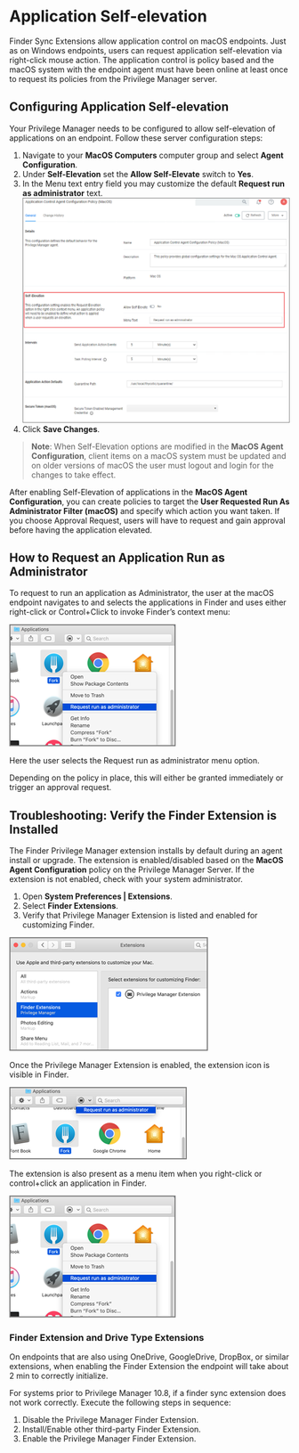 [title]: # (Self-elevation)
[tags]: # (macOS, standard user, policy)
[priority]: # (7)
# Application Self-elevation

Finder Sync Extensions allow application control on macOS endpoints. Just as on Windows endpoints, users can request application self-elevation via right-click mouse action. The application control is policy based and the macOS system with the endpoint agent must have been online at least once to request its policies from the Privilege Manager server.

## Configuring Application Self-elevation

Your Privilege Manager needs to be configured to allow self-elevation of applications on an endpoint. Follow these server configuration steps:

1. Navigate to your __MacOS Computers__ computer group and select __Agent Configuration__.
1. Under __Self-Elevation__ set the __Allow Self-Elevate__ switch to __Yes__.
1. In the Menu text entry field you may customize the default __Request run as administrator__ text.
   ![__MacOS Agent Configuration__](images/mac/agent_enable_selfeval.png)
1. Click __Save Changes__.

>**Note**:
>When Self-Elevation options are modified in the __MacOS Agent Configuration__, client items on a macOS system must be updated and on older versions of macOS the user must logout and login for the changes to take effect.

After enabling Self-Elevation of applications in the __MacOS Agent Configuration__, you can create policies to target the __User Requested Run As Administrator Filter (macOS)__ and specify which action you want taken. If you choose Approval Request, users will have to request and gain approval before having the application elevated.

## How to Request an Application Run as Administrator

To request to run an application as Administrator, the user at the macOS endpoint navigates to and selects the applications in Finder and uses either right-click or Control+Click to invoke Finder’s context menu:

![Request run as administrator](images/mac/app_run_as_admin_20190506.png "Request run as administrator")

Here the user selects the Request run as administrator menu option.

Depending on the policy in place, this will either be granted immediately or trigger an approval request.

## Troubleshooting: Verify the Finder Extension is Installed

The Finder Privilege Manager extension installs by default during an agent install or upgrade. The extension is enabled/disabled based on the __MacOS Agent Configuration__ policy on the Privilege Manager Server. If the extension is not enabled, check with your system administrator.

1. Open __System Preferences | Extensions__.
1. Select __Finder Extensions__.
1. Verify that Privilege Manager Extension is listed and enabled for customizing Finder.

![Verify extension is listed and enabled](images/mac/app_extension_20190506.png "Verify extension is listed and enabled")

Once the Privilege Manager Extension is enabled, the extension icon is visible in Finder.

![Request run as administrator](images/mac/finder_extension.png "Request run as administrator")

The extension is also present as a menu item when you right-click or control+click an application in Finder.

![Request run as administrator](images/mac/finder_ext_ctrclk.png)

### Finder Extension and Drive Type Extensions

On endpoints that are also using OneDrive, GoogleDrive, DropBox, or similar extensions, when enabling the Finder Extension the endpoint will take about 2 min to correctly initialize.

For systems prior to Privilege Manager 10.8, if a finder sync extension does not work correctly. Execute the following steps in sequence:

1. Disable the Privilege Manager Finder Extension.
1. Install/Enable other third-party Finder Extension.
1. Enable the Privilege Manager Finder Extension.
